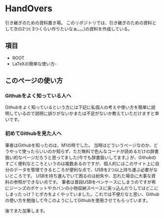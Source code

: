 # HandOvers
引き継ぎのための資料置き場。
このリポジトリでは、引き継ぎのための資料として次の2つ( 3つくらい作りたいなぁ。。。)の資料を作成している。

## 項目
- ROOT
- LaTeXの簡単な使い方-

## このぺージの使い方
### Githubをよく知っている人へ

Githubをよく知っているという方には下記に私個人の考えや使い方を簡単に説明しているので説明に誤りがないかまたは不足がないか教えていただけますと幸いです。

### 初めてGithubを見た人へ

筆者はGithubを知ったのは、M1の時でした。
当時はどういうページなのか、どうやって使ったらいいのか知らず、ただ無料で色んなコードが読めるだけの辞書扱い的なページだろうと思ってました(今でも辞書扱いしてます。)
が、Githubのすごく便利なところというのは複数あるのですが、個人的にはこのサイト上に自分のデータを管理できるところが便利な点で、USBを2つ以上持ち運ぶ必要がないところです。
USBを持ち運んでいて困るのは紛失や、忘れた場合に大事な資料の参照ができない点です。
筆者は普段USBをペンケースにしまうのですが希にジーンズのポケットやカバンの小物収納スペースに突っ込んだりしてはどこにしまったっけ？とポカをよくやっていました。これでは不便だなと思い、Githubの使い方を勉強して今このようにしてGithubを使用させてもらっています。

後でまた加筆します。
